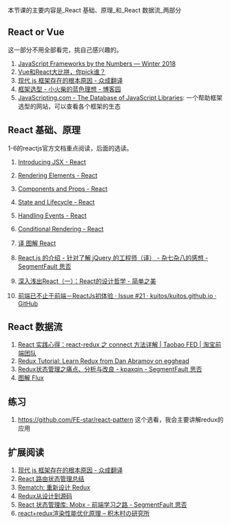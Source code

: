 本节课的主要内容是_React 基础、原理_和_React 数据流_两部分

## React or Vue
这一部分不用全部看完，挑自己感兴趣的。

1. [JavaScript Frameworks by the Numbers —  Winter 2018](https://javascriptreport.com/javascript-frameworks-by-the-numbers-winter-2018/)
2. [Vue和React大比拼，你pick谁？](https://mp.weixin.qq.com/s?__biz=MzUxMzcxMzE5Ng==&mid=2247489220&idx=1&sn=495ed9f9278f92bd671ea54ca30df2ae&chksm=f951a387ce262a91a13328c9420777e90c285078ac1c5a4456ef31e5003df271e682812dc6e3&mpshare=1&scene=1&srcid=0722S70Y5wWmQwHDULB7HT24%23rd)
3. [现代 js 框架存在的根本原因 - 众成翻译](https://zcfy.cc/article/the-deepest-reason-why-modern-javascript-frameworks-exist)
4. [框架选型 - 小火柴的蓝色理想 - 博客园](http://www.cnblogs.com/xiaohuochai/p/7041595.html)
5. [JavaScripting.com - The Database of JavaScript Libraries](https://www.javascripting.com/): 一个帮助框架选型的网站，可以查看各个框架的生态

## React 基础、原理
1-6的reactjs官方文档重点阅读，后面的选读。

1. [Introducing JSX - React](https://reactjs.org/docs/introducing-jsx.html)
2. [Rendering Elements - React](https://reactjs.org/docs/rendering-elements.html)
3. [Components and Props - React](https://reactjs.org/docs/components-and-props.html)
4. [State and Lifecycle - React](https://reactjs.org/docs/state-and-lifecycle.html)
5. [Handling Events - React](https://reactjs.org/docs/handling-events.html)
6. [Conditional Rendering - React](https://reactjs.org/docs/conditional-rendering.html)


7. [译 图解 React](https://zhuanlan.zhihu.com/p/39658720)
8. [React.js 的介绍 - 针对了解 jQuery 的工程师（译） - 杂七杂八的感想 - SegmentFault 思否](https://segmentfault.com/a/1190000003501752)
9.  [深入浅出React（一）：React的设计哲学 - 简单之美](https://mp.weixin.qq.com/s?__biz=MjM5MDE0Mjc4MA==&mid=205550195&idx=1&sn=f4077baa616fb5898b5fe6a69f62de06&scene=1%23rd)
10. [前端已不止于前端－ReactJs初体验 · Issue #21 · kuitos/kuitos.github.io · GitHub](https://github.com/kuitos/kuitos.github.io/issues/21)

## React 数据流
1. [React 实践心得：react-redux 之 connect 方法详解 | Taobao FED | 淘宝前端团队](http://taobaofed.org/blog/2016/08/18/react-redux-connect/index.html)
2. [Redux Tutorial: Learn Redux from Dan Abramov on egghead](https://egghead.io/courses/getting-started-with-redux)
3. [Redux状态管理之痛点、分析与改良 - kpaxqin - SegmentFault 思否](https://segmentfault.com/a/1190000009540007)
4. [图解 Flux](https://zhuanlan.zhihu.com/p/20263396)

## 练习
1. https://github.com/FE-star/react-pattern 这个选看，我会主要讲解redux的应用

## 扩展阅读
1. [现代 js 框架存在的根本原因 - 众成翻译](https://zcfy.cc/article/the-deepest-reason-why-modern-javascript-frameworks-exist)
2. [React 路由状态管理总结](https://mp.weixin.qq.com/s/0y-79NrBrKS-vta_iI5Tcg)
3. [Rematch: 重新设计 Redux](https://mp.weixin.qq.com/s?__biz=MzAwNTAzMjcxNg==&mid=2651425220&idx=1&sn=606157600387bd02b423fc45f555eb50&chksm=80dff7a7b7a87eb1d98273525ebaa33f39d3fa35c42d7307c0ae785f8b5acbb42b3e7e20fe10&mpshare=1&scene=1&srcid=0308Igfa1jmXVWq6ME1pDhi2#rd)
4. [Redux从设计到源码](https://mp.weixin.qq.com/s?__biz=MjM5NjQ5MTI5OA==&mid=2651746564&idx=2&sn=556f491fe29846cdbf0e7dc9a4f6c2fe&chksm=bd12a8498a65215fa0af14657e50c20bf6e012b98573e81a25caa9f69ecdc5771dd4bfa5030c&mpshare=1&scene=1&srcid=07206AAwEUcsRi43DbCrrnMH%23rd)
5. [React 状态管理库: Mobx - 前端学习之路 - SegmentFault 思否](https://segmentfault.com/a/1190000010084073)
6. [react+redux渲染性能优化原理 – 积木村の研究所](http://foio.github.io/react-redux-performance-boost/)
